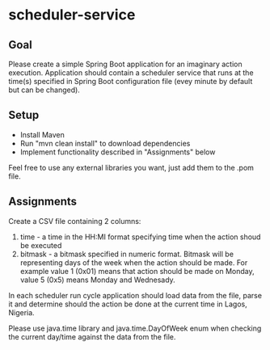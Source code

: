 # scheduler-service
## Goal

Please create a simple Spring Boot application for an imaginary action execution.
Application should contain a scheduler service that runs at the time(s) specified in Spring Boot configuration file (evey minute by default but can be changed).

## Setup
- Install Maven
- Run "mvn clean install" to download dependencies
- Implement functionality described in "Assignments" below

Feel free to use any external libraries you want, just add them to the .pom file.

## Assignments
Create a CSV file containing 2 columns:

1) time - a time in the HH:MI format specifying time when the action shoud be executed
2) bitmask - a bitmask specified in numeric format. Bitmask will be representing days of the week when the action should be made. For example value 1 (0x01) means that action should be made on Monday, value 5 (0x5) means Monday and Wednesady.

In each scheduler run cycle application should load data from the file, parse it and determine should the action be done at the current time in Lagos, Nigeria.

Please use java.time library and java.time.DayOfWeek enum when checking the current day/time against the data from the file.


